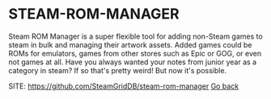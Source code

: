 # STEAM-ROM-MANAGER

 Steam ROM Manager is a super flexible tool for adding
 non-Steam games to steam in bulk and managing their
 artwork assets. Added games could be ROMs for emulators,
 games from other stores such as Epic or GOG, or even not
 games at all. Have you always wanted your notes from
 junior year as a category in steam? If so that's pretty
 weird! But now it's possible.

 SITE: https://github.com/SteamGridDB/steam-rom-manager
 [Go back](https://portable-linux-apps.github.io/apps.html)
